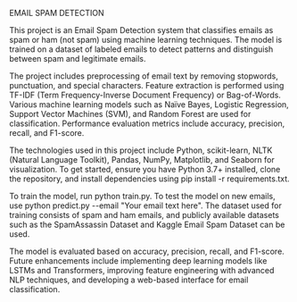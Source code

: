EMAIL SPAM DETECTION

This project is an Email Spam Detection system that classifies emails as spam or ham (not spam) using machine learning techniques. The model is trained on a dataset of labeled emails to detect patterns and distinguish between spam and legitimate emails.

The project includes preprocessing of email text by removing stopwords, punctuation, and special characters. Feature extraction is performed using TF-IDF (Term Frequency-Inverse Document Frequency) or Bag-of-Words. Various machine learning models such as Naïve Bayes, Logistic Regression, Support Vector Machines (SVM), and Random Forest are used for classification. Performance evaluation metrics include accuracy, precision, recall, and F1-score.

The technologies used in this project include Python, scikit-learn, NLTK (Natural Language Toolkit), Pandas, NumPy, Matplotlib, and Seaborn for visualization. To get started, ensure you have Python 3.7+ installed, clone the repository, and install dependencies using pip install -r requirements.txt.

To train the model, run python train.py. To test the model on new emails, use python predict.py --email "Your email text here". The dataset used for training consists of spam and ham emails, and publicly available datasets such as the SpamAssassin Dataset and Kaggle Email Spam Dataset can be used.

The model is evaluated based on accuracy, precision, recall, and F1-score. Future enhancements include implementing deep learning models like LSTMs and Transformers, improving feature engineering with advanced NLP techniques, and developing a web-based interface for email classification.
